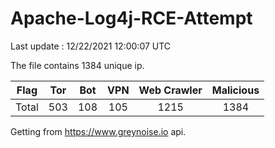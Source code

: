 
# Apache-Log4j-RCE-Attempt

Last update : 12/22/2021 12:00:07 UTC

The file contains 1384 unique ip.

| Flag | Tor | Bot | VPN | Web Crawler | Malicious |
| :-:  | :-: | :-: | :-: | :-:         | :-:       |
| Total| 503  | 108  | 105  | 1215          | 1384        |

Getting from https://www.greynoise.io api.